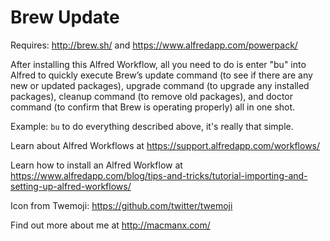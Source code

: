 Brew Update
================

Requires: http://brew.sh/ and https://www.alfredapp.com/powerpack/

After installing this Alfred Workflow, all you need to do is enter "bu" into Alfred to quickly execute Brew’s update command (to see if there are any new or updated packages), upgrade command (to upgrade any installed packages), cleanup command (to remove old packages), and doctor command (to confirm that Brew is operating properly) all in one shot.

Example: `bu` to do everything described above, it's really that simple.

Learn about Alfred Workflows at https://support.alfredapp.com/workflows/

Learn how to install an Alfred Workflow at https://www.alfredapp.com/blog/tips-and-tricks/tutorial-importing-and-setting-up-alfred-workflows/

Icon from Twemoji: https://github.com/twitter/twemoji

Find out more about me at http://macmanx.com/
